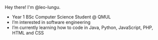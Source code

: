 Hey there! I'm @leo-lungu.

- Year 1 BSc Computer Science Student @ QMUL
- I’m interested in software engineering
- I’m currently learning how to code in Java, Python, JavaScript, PHP, HTML and CSS

<!---
leo-lungu/leo-lungu is a ✨ special ✨ repository because its `README.md` (this file) appears on your GitHub profile.
You can click the Preview link to take a look at your changes.
--->
